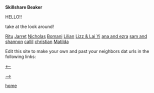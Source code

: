 **Skillshare Beaker**

HELLO!!

take at the look around!

[Ritu](dat://31168a0f4a290aae7342f5e725bf378c4b1084cb45384b91a51a84047d24f4bd/)
[Jarret](dat://8fce7c106546e3b6941da3d4fdca8ea38afceb11857e8d280a6289f90a72b58f/)
[Nicholas](dat://b6a632ab00021f744ada2142765498955f9c494a8f90e35e7c646bc1b6b36491/)
[Bomani](dat://9449e2754f75ad701e4867b85c806179e33cc68596b7a971624ace43360f1bef/)
[Lilian](dat://411709a21816261eab6c3d55b062c114a296375348425f01716b172a5a2224bf/)
[Lizz & Lai Yi](dat://a05b663ba4f09f2e73581d4c6e7311ffb2546c980f3989389d80125d722b7482/)
[ana and ezra](dat://13a2f5634b84b2bd5aa65c0eed448ef288d57ff1dbed8ee3c696089ff584ea9e/)
[sam and shannon](dat://544be5d74cd6d997e17843807fc3334d2950c0b3ddeea75368661fbe0cb2c01d/)
[callil](dat://a72289ea8f10db240fb198cb73e174cace7559e606fa166a15b4f7d8473f38b4/)
[christian](dat://4f8fe6164dde740e1e381052b65b7f263bdb66b2900f42dd17a4e5fa555488c5/)
[Matilda](dat://8e6bfc3045cac6fa31d52ac933db21cd10c8cfe03d28061db2cf5bc69a9e6f52/)






Edit this site to make your own and past your neighbors dat urls in the following links:

[<--](left)  


[-->](right)

[home](dat://eb252084c224aa65c4614b4ec11b918512a22f13cb8282caf7f323f0237aca4b/)